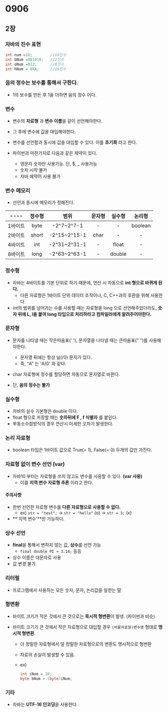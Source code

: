 # 0906

## 2장

### 자바의 진수 표현

```java
int num =10;		//10진수
int bNum =0B1010;	//2진수
int oNum =012;		//8진수
int hNum = 0XA;		//16진수
```

### 음의 정수는 보수를 통해서 구한다.

* 1의 보수를 만든 후 1을 더하면 음의 정수 이다.

### 변수

* 변수의 **자료형** 과 **변수 이름**을 같이 선언해야한다.
* 그 후에 변수에 값을 대입해야한다.
* 변수를 선언함과 동시에 값을 대입할 수 있다. 이를 **초기화** 라고 한다.

* 파이썬과 마찬가지로 다음과 같은 제약이 있다.
  * 영문자 숫자만 사용가능. 단, $, _ 사용가능
  * 숫자 시작 불가
  * 자바 예약어 사용 불가

### 변수 메모리

* 선언과 동시에 메모리가 정해진다. 

|  ----   | 정수형 |범위| 문자형 | 실수형 | 논리형  |
| :-----: | :----: | :----: | :----: | :----: | :-----: |
| 1바이트 |  byte  |-2^7~2^7-1|   -    |   -    | boolean |
| 2바이트 | short  |-2^15~2^15-1|  char  |   -    |    -    |
| 4바이트 |  int   |-2^31~2^31-1|   -    | float  |    -    |
| 8바이트 |  long  |-2^63~2^63-1|   -    | double |    -    |



### 정수형

* 자바는 4바이트를 기본 단위로 하기 때문에, 연산 시 자동으로 **int 형으로 바뀌게 된다.**
  * 다른 자료형은 1바이트 단위 데이터 조작이나, C, C++과의 호환을 위해 사용한다.
* int의 범위를 넘어가는 수를 사용할 때는 자료형을 long 으로 선언해주었더라도, **숫자 뒤에 L, l을 붙여 long 타입으로 처리하라고 컴파일러에게 알려주어야한다.**



### 문자형

* 문자를 나타낼 때는 작은따옴표(' '), 문자열을 나타낼 때는 큰따옴표(" ")를 사용해야한다.
  * 문자열 뒤에는 항상 널(/0) 문자가 있다. 
  * 즉, "A" 는 'A/0' 와 같다.

*  char 자료형에 정수를 할당하면 자동으로 문자열로 바뀐다.
  * 단, **음의 정수는 불가** 



### 실수형

* 자바의 실수 기본형은 double 이다.
* float 형으로 저장할 때는 **숫자뒤에 F , f 식별자** 를 붙인다.
* 부동소수점방식의 경우 연산시 미세한 오차가 발생한다.



### 논리 자료형

* boolean 타입은 1바이트 값으로 True(= 1), False(= 0) 두개의 값만 가진다.



### 자료형 없이 변수 선언 (var)

* 자바10 부터는 자료형을 쓰지 않고도 변수를 사용할 수 있다. **(var 사용)**
  * 이를 **지역 변수 자료형 추론** 이라고 한다.

#### 주의사항 

* 한번 선언한 자료형 변수를 **다른 자료형으로 사용할 수 없다.** 
  * ex) `str = "test";` -> `str = "hello"` (o) -> `str = 3;` (x)
* **'지역 변수'**만 가능하다.



### 상수 선언

* **final**을 통해서 변하지 않는 값,  **상수**를 선언 가능
  * `final double PI = 3.14;` 등등
* 상수 이름은 대문자로 사용
* 값 변경 불가.



### 리터럴

* 프로그램에서 사용하는 모든 숫자, 문자, 논리값을 일컫는 말



### 형변환

* 바이트 크기가 작은 것에서 큰 것으로는 **묵시적 형변환**이 발생. (파이썬과 비슷)

* 바이트 크기가 큰 것에서 작은 자료형으로 대입할 경우 `(바꿀자료형)변수명` 형태로 **명시적 형변환**.

  * 더 정밀한 자료형에서 덜 정밀한 자료형으로의 변환도 명시적으로 형변환 

  * 자료의 손실이 발생할 수 있음.

  * ex)

    ```java
    int iNum = 10;
    byte bNum = (byte)iNum;
    ```

    

### 기타

* 자바는 **UTF-16 인코딩**을 사용한다.

  
